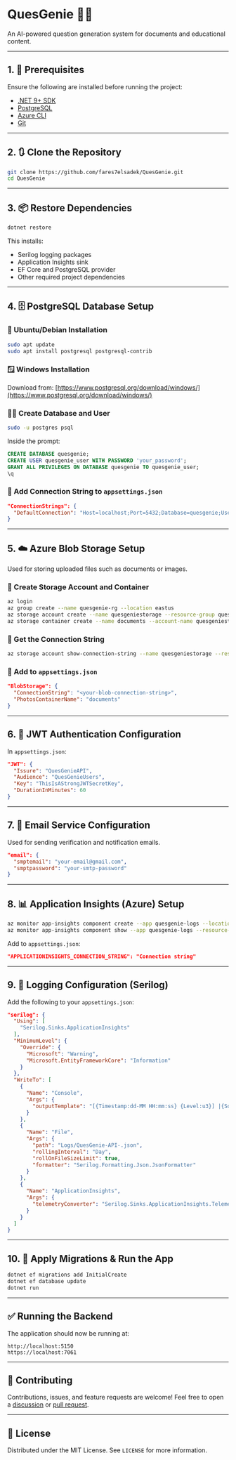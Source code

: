 # QuesGenie 🧠✨  
An AI-powered question generation system for documents and educational content.

---

## 1. 🔧 Prerequisites

Ensure the following are installed before running the project:

- [.NET 9+ SDK](https://dotnet.microsoft.com/download)
- [PostgreSQL](https://www.postgresql.org/download/)
- [Azure CLI](https://learn.microsoft.com/en-us/cli/azure/install-azure-cli)
- [Git](https://git-scm.com/downloads)

---

## 2. 🔃 Clone the Repository

```bash
git clone https://github.com/fares7elsadek/QuesGenie.git
cd QuesGenie
````

---

## 3. 📦 Restore Dependencies

```bash
dotnet restore
```

This installs:

* Serilog logging packages
* Application Insights sink
* EF Core and PostgreSQL provider
* Other required project dependencies

---

## 4. 🗄️ PostgreSQL Database Setup

### 🐧 Ubuntu/Debian Installation

```bash
sudo apt update
sudo apt install postgresql postgresql-contrib
```

### 🪟 Windows Installation

Download from: [https://www.postgresql.org/download/windows/](https://www.postgresql.org/download/windows/)

### 🧑‍💻 Create Database and User

```bash
sudo -u postgres psql
```

Inside the prompt:

```sql
CREATE DATABASE quesgenie;
CREATE USER quesgenie_user WITH PASSWORD 'your_password';
GRANT ALL PRIVILEGES ON DATABASE quesgenie TO quesgenie_user;
\q
```

### 🔗 Add Connection String to `appsettings.json`

```json
"ConnectionStrings": {
  "DefaultConnection": "Host=localhost;Port=5432;Database=quesgenie;Username=quesgenie_user;Password=your_password"
}
```

---

## 5. ☁️ Azure Blob Storage Setup

Used for storing uploaded files such as documents or images.

### 🔨 Create Storage Account and Container

```bash
az login
az group create --name quesgenie-rg --location eastus
az storage account create --name quesgeniestorage --resource-group quesgenie-rg --location eastus --sku Standard_LRS
az storage container create --name documents --account-name quesgeniestorage --public-access off
```

### 🔑 Get the Connection String

```bash
az storage account show-connection-string --name quesgeniestorage --resource-group quesgenie-rg
```

### 📝 Add to `appsettings.json`

```json
"BlobStorage": {
  "ConnectionString": "<your-blob-connection-string>",
  "PhotosContainerName": "documents"
}
```

---

## 6. 🔐 JWT Authentication Configuration

In `appsettings.json`:

```json
"JWT": {
  "Issure": "QuesGenieAPI",
  "Audience": "QuesGenieUsers",
  "Key": "ThisIsAStrongJWTSecretKey",
  "DurationInMinutes": 60
}
```

---

## 7. 📧 Email Service Configuration

Used for sending verification and notification emails.

```json
"email": {
  "smptemail": "your-email@gmail.com",
  "smptpassword": "your-smtp-password"
}
```

---

## 8. 📊 Application Insights (Azure) Setup

```bash
az monitor app-insights component create --app quesgenie-logs --location eastus --resource-group quesgenie-rg --application-type web
az monitor app-insights component show --app quesgenie-logs --resource-group quesgenie-rg --query "instrumentationKey"
```

Add to `appsettings.json`:

```json
"APPLICATIONINSIGHTS_CONNECTION_STRING": "Connection string"
```

---

## 9. 📝 Logging Configuration (Serilog)

Add the following to your `appsettings.json`:

```json
"serilog": {
  "Using": [
    "Serilog.Sinks.ApplicationInsights"
  ],
  "MinimumLevel": {
    "Override": {
      "Microsoft": "Warning",
      "Microsoft.EntityFrameworkCore": "Information"
    }
  },
  "WriteTo": [
    {
      "Name": "Console",
      "Args": {
        "outputTemplate": "[{Timestamp:dd-MM HH:mm:ss} {Level:u3}] |{SourceContext}| {NewLine}{Message:lj}{NewLine}{Exception}"
      }
    },
    {
      "Name": "File",
      "Args": {
        "path": "Logs/QuesGenie-API-.json",
        "rollingInterval": "Day",
        "rollOnFileSizeLimit": true,
        "formatter": "Serilog.Formatting.Json.JsonFormatter"
      }
    },
    {
      "Name": "ApplicationInsights",
      "Args": {
        "telemetryConverter": "Serilog.Sinks.ApplicationInsights.TelemetryConverters.TraceTelemetryConverter, Serilog.Sinks.ApplicationInsights"
      }
    }
  ]
}
```

---

## 10. 🚀 Apply Migrations & Run the App

```bash
dotnet ef migrations add InitialCreate
dotnet ef database update
dotnet run
```

---

## ✅ Running the Backend

The application should now be running at:

```
http://localhost:5150
https://localhost:7061
```

---

## 👥 Contributing

Contributions, issues, and feature requests are welcome!
Feel free to open a [discussion](https://github.com/fares7elsadek/QuesGenie/discussions) or [pull request](https://github.com/fares7elsadek/QuesGenie/pulls).

---

## 📄 License

Distributed under the MIT License.
See `LICENSE` for more information.
